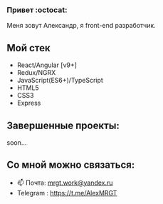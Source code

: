 ### Привет :octocat:

Меня зовут Александр, я front-end разработчик.

## Мой стек
+ React/Angular [v9+]
+ Redux/NGRX
+ JavaScript(ES6+)/TypeScript
+ HTML5
+ CSS3
+ Express

## Завершенные проекты:

soon...

## Со мной можно связаться:
+ 📫 Почта: mrgt.work@yandex.ru
+ Telegram : https://t.me/AlexMRGT
